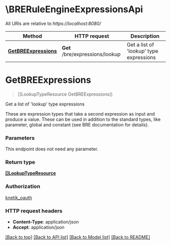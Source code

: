 # \BRERuleEngineExpressionsApi

All URIs are relative to *https://localhost:8080/*

Method | HTTP request | Description
------------- | ------------- | -------------
[**GetBREExpressions**](BRERuleEngineExpressionsApi.md#GetBREExpressions) | **Get** /bre/expressions/lookup | Get a list of &#39;lookup&#39; type expressions


# **GetBREExpressions**
> []LookupTypeResource GetBREExpressions()

Get a list of 'lookup' type expressions

These are expression types that take a second expression as input and produce a value. These can be used in addition to the standard types, like parameter, global and constant (see BRE documentation for details).


### Parameters
This endpoint does not need any parameter.

### Return type

[**[]LookupTypeResource**](LookupTypeResource.md)

### Authorization

[knetik_oauth](../README.md#knetik_oauth)

### HTTP request headers

 - **Content-Type**: application/json
 - **Accept**: application/json

[[Back to top]](#) [[Back to API list]](../README.md#documentation-for-api-endpoints) [[Back to Model list]](../README.md#documentation-for-models) [[Back to README]](../README.md)

